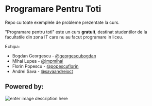 # Programare Pentru Toti

Repo cu toate exemplele de probleme prezentate la curs.

"Programare pentru toti" este un curs **gratuit**, destinat studentilor de la facultatile din zona IT care nu au facut programare in liceu.

Echipa:
- Bogdan Georgescu - [@georgescubogdan](https://github.com/georgescubogdan)
- Mihai Lupea  - [@impmihai](https://github.com/impmihai)
- Florin Popescu - [@popescuflorin](https://github.com/popescuflorin)
- Andrei Sava - [@savaandreioct](https://github.com/savaandreioct)


## Powered by:

![enter image description here](https://lh3.googleusercontent.com/mpWFhFQTE3mquAuLkfyT6kjUOuQx9uA1ondiAAJ4XqhaJxq13LMZGfeG9uxm68MwbtK4p1UY5JVP)
